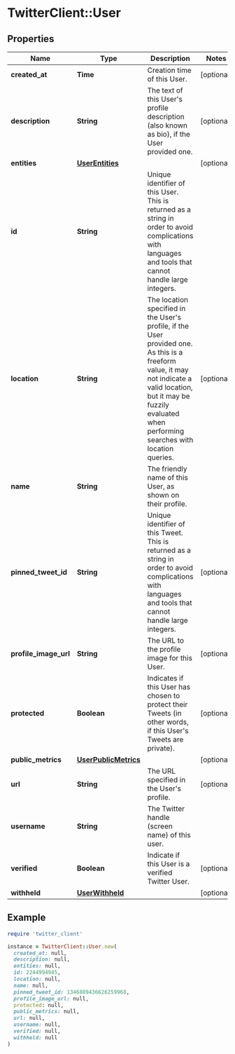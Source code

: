 # TwitterClient::User

## Properties

| Name | Type | Description | Notes |
| ---- | ---- | ----------- | ----- |
| **created_at** | **Time** | Creation time of this User. | [optional] |
| **description** | **String** | The text of this User&#39;s profile description (also known as bio), if the User provided one. | [optional] |
| **entities** | [**UserEntities**](UserEntities.md) |  | [optional] |
| **id** | **String** | Unique identifier of this User. This is returned as a string in order to avoid complications with languages and tools that cannot handle large integers. |  |
| **location** | **String** | The location specified in the User&#39;s profile, if the User provided one. As this is a freeform value, it may not indicate a valid location, but it may be fuzzily evaluated when performing searches with location queries. | [optional] |
| **name** | **String** | The friendly name of this User, as shown on their profile. |  |
| **pinned_tweet_id** | **String** | Unique identifier of this Tweet. This is returned as a string in order to avoid complications with languages and tools that cannot handle large integers. | [optional] |
| **profile_image_url** | **String** | The URL to the profile image for this User. | [optional] |
| **protected** | **Boolean** | Indicates if this User has chosen to protect their Tweets (in other words, if this User&#39;s Tweets are private). | [optional] |
| **public_metrics** | [**UserPublicMetrics**](UserPublicMetrics.md) |  | [optional] |
| **url** | **String** | The URL specified in the User&#39;s profile. | [optional] |
| **username** | **String** | The Twitter handle (screen name) of this user. |  |
| **verified** | **Boolean** | Indicate if this User is a verified Twitter User. | [optional] |
| **withheld** | [**UserWithheld**](UserWithheld.md) |  | [optional] |

## Example

```ruby
require 'twitter_client'

instance = TwitterClient::User.new(
  created_at: null,
  description: null,
  entities: null,
  id: 2244994945,
  location: null,
  name: null,
  pinned_tweet_id: 1346889436626259968,
  profile_image_url: null,
  protected: null,
  public_metrics: null,
  url: null,
  username: null,
  verified: null,
  withheld: null
)
```

